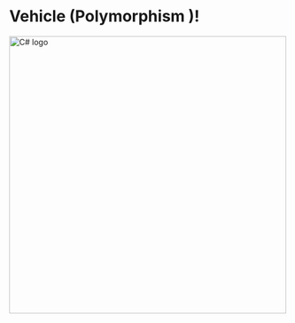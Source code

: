   
<h1>Vehicle (Polymorphism )!</h1>
 <img src="https://interset.co.th/wp-content/uploads/2018/07/27_c-sharp-logo-filled.png" alt="C# logo" style="float:center; margin-right:25px;" width="500" height="500" />
